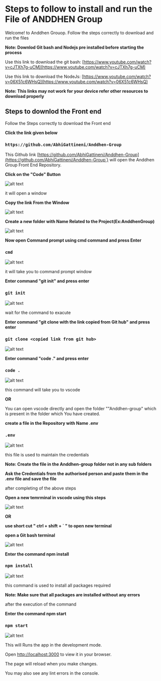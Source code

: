 # Steps to follow to install and run the File of ANDDHEN Group

Welcome! to Anddhen Grouop. Follow the steps correctly to download and run the files

**Note: Downlod Git bash and Nodejs pre installed before starting the process**

Use this link to download the git bash: [https://www.youtube.com/watch?v=cJTXh7g-uCM](https://www.youtube.com/watch?v=cJTXh7g-uCM)

Use this link to download the NodeJs: [https://www.youtube.com/watch?v=06X51c6WHsQ](https://www.youtube.com/watch?v=06X51c6WHsQ)

**Note: This links may not work for your device refer other resources to download properly**

## Steps to downlod the Front end

Follow the Steps correctly to download the Front end

**Click the link given below**

### `https://github.com/AbhiGattineni/Anddhen-Group`

This Github link [https://github.com/AbhiGattineni/Anddhen-Group](https://github.com/AbhiGattineni/Anddhen-Group`) will open the Anddhen Group Front End Repository.

**Click on the "Code" Button**

![alt text](public/images/readmeImages/image-4.png)

it will open a window

**Copy the link From the Window**

![alt text](public/images/readmeImages/image-3.png)

**Create a new folder with Name Related to the Project(Ex:AnddhenGroup)**

![alt text](public/images/readmeImages/image-5.png)

**Now open Command prompt using cmd command and press Enter**

### `cmd`

![alt text](public/images/readmeImages/image-6.png)

it will take you to command prompt window

**Enter command "git init" and press enter**

### `git init`

![alt text](public/images/readmeImages/image-7.png)

wait for the command to exacute

**Enter command "git clone with the link copied from Git hub" and press enter**

### `git clone <copied link from git hub>`

![alt text](public/images/readmeImages/image-8.png)

**Enter command "code ." and press enter**

### `code .`

![alt text](public/images/readmeImages/image-9.png)

this command will take you to vscode

**OR**

You can open vscode directly and open the folder ""Anddhen-group" which is present in the folder which You have created.

**create a file in the Repository with Name .env**

### `.env`

![alt text](public/images/readmeImages/image-12.png)

this file is used to maintain the credentials

**Note: Create the file in the Anddhen-group folder not in any sub folders**

**Ask the Credentials from the authorised person and paste them in the .env file and save the file**

after completing of the above steps

**Open a new temrminal in vscode using this steps**

![alt text](public/images/readmeImages/image-11.png)

**OR**

**use short cut " ctrl + shift + ` " to open new terminal**

**open a Git bash terminal**

![alt text](public/images/readmeImages/image-13.png)

**Enter the command npm install**

### `npm install`

![alt text](public/images/readmeImages/image-14.png)

this command is used to install all packages required

**Note: Make sure that all packages are installed without any errors**

after the execution of the command

**Enter the command npm start**

### `npm start`

![alt text](public/images/readmeImages/image-15.png)

This will Runs the app in the development mode.

Open [http://localhost:3000](http://localhost:3000) to view it in your browser.

The page will reload when you make changes.

You may also see any lint errors in the console.

